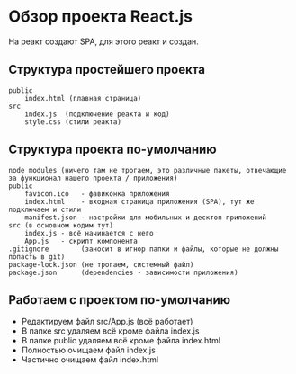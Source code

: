 # Обзор проекта React.js

На реакт создают SPA, для этого реакт и создан.

## Структура простейшего проекта
    public
        index.html (главная страница)
    src
        index.js  (подключение реакта и код)
        style.css (стили реакта)

## Структура проекта по-умолчанию
    node_modules (ничего там не трогаем, это различные пакеты, отвечающие за функционал нашего проекта / приложения)
    public
        favicon.ico   - фавиконка приложения
        index.html    - входная страница приложения (SPA), тут же подключаем и стили
        manifest.json - настройки для мобильных и десктоп приложений
    src (в основном кодим тут)
        index.js - всё начинается с него
        App.js   - скрипт компонента
    .gitignore        (заносит в игнор папки и файлы, которые не должны попасть в git)
    package-lock.json (не трогаем, системный файл)
    package.json      (dependencies - зависимости приложения)

## Работаем с проектом по-умолчанию
* Редактируем файл src/App.js (всё работает)
* В папке src удаляем всё кроме файла index.js
* В папке public удаляем всё кроме файла index.html
* Полностью очищаем файл index.js
* Частично очищаем файл index.html

